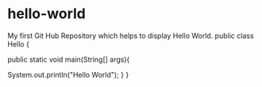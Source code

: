 # hello-world
My first Git Hub Repository which helps to display Hello World.
public class Hello {

public static void main(String[] args){

  System.out.println("Hello World");
}
}
